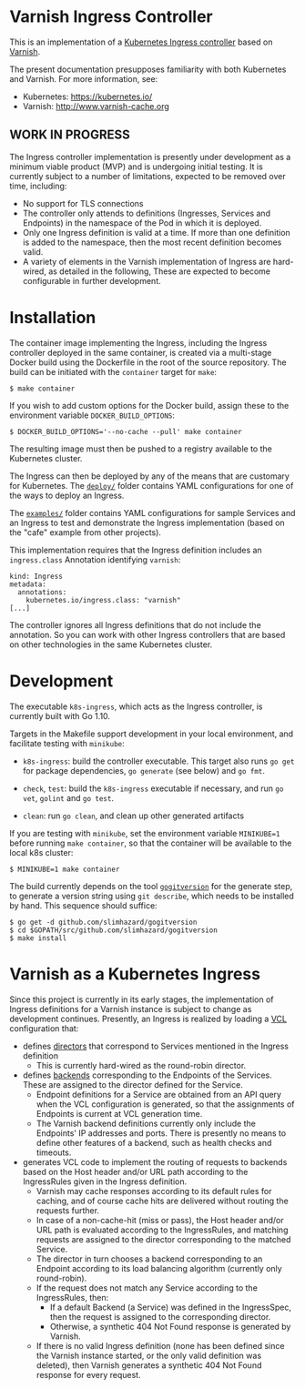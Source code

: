 # Varnish Ingress Controller

This is an implementation of a [Kubernetes Ingress controller](https://kubernetes.io/docs/concepts/services-networking/ingress/)
based on [Varnish](http://www.varnish-cache.org).

The present documentation presupposes familiarity with both Kubernetes and
Varnish. For more information, see:

* Kubernetes: https://kubernetes.io/
* Varnish: http://www.varnish-cache.org

## WORK IN PROGRESS

The Ingress controller implementation is presently under development
as a minimum viable product (MVP) and is undergoing initial testing. It is
currently subject to a number of limitations, expected to be removed over
time, including:

* No support for TLS connections
* The controller only attends to definitions (Ingresses, Services and
  Endpoints) in the namespace of the Pod in which it is deployed.
* Only one Ingress definition is valid at a time. If more than one definition
  is added to the namespace, then the most recent definition becomes valid.
* A variety of elements in the Varnish implementation of Ingress are
  hard-wired, as detailed in the following, These are expected to
  become configurable in further development.

# Installation

The container image implementing the Ingress, including the Ingress
controller deployed in the same container, is created via a
multi-stage Docker build using the Dockerfile in the root of the
source repository. The build can be initiated with the ``container``
target for ``make``:

```
$ make container
```

If you wish to add custom options for the Docker build, assign these
to the environment variable ``DOCKER_BUILD_OPTIONS``:

```
$ DOCKER_BUILD_OPTIONS='--no-cache --pull' make container
```

The resulting image must then be pushed to a registry available to the
Kubernetes cluster.

The Ingress can then be deployed by any of the means that are
customary for Kubernetes. The [``deploy/``](/deploy) folder contains
YAML configurations for one of the ways to deploy an Ingress.

The [``examples/``](/examples) folder contains YAML configurations for
sample Services and an Ingress to test and demonstrate the Ingress
implementation (based on the "cafe" example from other projects).

This implementation requires that the Ingress definition includes an
``ingress.class`` Annotation identifying ``varnish``:
```
kind: Ingress
metadata:
  annotations:
    kubernetes.io/ingress.class: "varnish"
[...]
```
The controller ignores all Ingress definitions that do not include the
annotation. So you can work with other Ingress controllers that are
based on other technologies in the same Kubernetes cluster.

# Development

The executable ``k8s-ingress``, which acts as the Ingress controller,
is currently built with Go 1.10.

Targets in the Makefile support development in your local environment, and
facilitate testing with ``minikube``:

* ``k8s-ingress``: build the controller executable. This target also
  runs ``go get`` for package dependencies, ``go generate`` (see
  below) and ``go fmt``.

* ``check``, ``test``: build the ``k8s-ingress`` executable if
  necessary, and run ``go vet``, ``golint`` and ``go test``.

* ``clean``: run ``go clean``, and clean up other generated artifacts

If you are testing with ``minikube``, set the environment variable
``MINIKUBE=1`` before running ``make container``, so that the
container will be available to the local k8s cluster:

```
$ MINIKUBE=1 make container
```

The build currently depends on the tool
[``gogitversion``](https://github.com/slimhazard/gogitversion) for the
generate step, to generate a version string using ``git describe``,
which needs to be installed by hand. This sequence should suffice:

```
$ go get -d github.com/slimhazard/gogitversion
$ cd $GOPATH/src/github.com/slimhazard/gogitversion
$ make install
```
# Varnish as a Kubernetes Ingress

Since this project is currently in its early stages, the implementation of
Ingress definitions for a Varnish instance is subject to change as development
continues. Presently, an Ingress is realized by loading a
[VCL](https://varnish-cache.org/docs/trunk/reference/vcl.html) configuration
that:

* defines
  [directors](https://varnish-cache.org/docs/trunk/users-guide/vcl-backends.html#directors)
  that correspond to Services mentioned in the Ingress definition
  * This is currently hard-wired as the round-robin director.
* defines
  [backends](https://varnish-cache.org/docs/trunk/users-guide/vcl-backends.html)
  corresponding to the Endpoints of the Services. These are assigned to the
  director defined for the Service.
  * Endpoint definitions for a Service are obtained from an API query
    when the VCL configuration is generated, so that the assignments
    of Endpoints is current at VCL generation time.
  * The Varnish backend definitions currently only include the Endpoints'
    IP addresses and ports. There is presently no means to define other
    features of a backend, such as health checks and timeouts.
* generates VCL code to implement the routing of requests to backends
  based on the Host header and/or URL path according to the IngressRules
  given in the Ingress definition.
  * Varnish may cache responses according to its default rules for
    caching, and of course cache hits are delivered without routing the
    requests further.
  * In case of a non-cache-hit (miss or pass), the Host header and/or
    URL path is evaluated according to the IngressRules, and matching
    requests are assigned to the director corresponding to the matched
    Service.
  * The director in turn chooses a backend corresponding to an Endpoint
    according to its load balancing algorithm (currently only round-robin).
  * If the request does not match any Service according to the
    IngressRules, then:
      * If a default Backend (a Service) was defined in the IngressSpec,
        then the request is assigned to the corresponding director.
      * Otherwise, a synthetic 404 Not Found response is generated by
        Varnish.
  * If there is no valid Ingress definition (none has been defined
    since the Varnish instance started, or the only valid definition
    was deleted), then Varnish generates a synthetic 404 Not Found
    response for every request.

